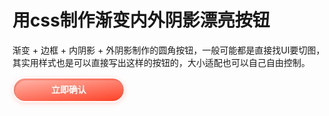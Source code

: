 # 用css制作渐变内外阴影漂亮按钮

渐变 + 边框 + 内阴影 + 外阴影制作的圆角按钮，一般可能都是直接找UI要切图，其实用样式也是可以直接写出这样的按钮的，大小适配也可以自己自由控制。

<span class="beautiful-btn">立即确认</span>

<style>
/* 漂亮的按钮 */
.beautiful-btn {
  display: inline-block;
  box-sizing: border-box;
  height: 40px;
  padding: 0 60px;
  border-radius: 20px;
  border: 2px solid #FFF;
  background: linear-gradient(172deg, #FFBAAF 0%, #FD4025 100%);
  font-size: 14px;
  font-weight: bold;
  color: #FFF;
  line-height: 36px;
  box-shadow: 0 2px 7px 0 rgba(255, 87, 63, .2), inset 2px 3px 0 0 rgba(226, 31, 3, .24);
}
</style>